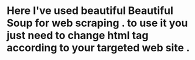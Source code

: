 # Here I've used beautiful Beautiful Soup for web scraping . to use it you just need to change html tag according to your targeted web site .
